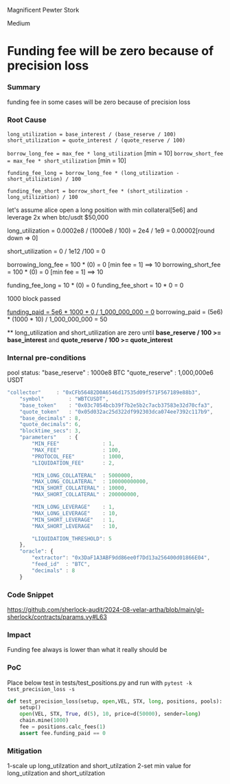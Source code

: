 Magnificent Pewter Stork

Medium

# Funding fee will be zero because of precision loss

### Summary

funding fee in some cases will be zero because of precision loss

### Root Cause
`long_utilization = base_interest / (base_reserve / 100)`
`short_utilization = quote_interest / (quote_reserve / 100)`

`borrow_long_fee = max_fee * long_utilization` [min = 10]
`borrow_short_fee = max_fee * short_utilization` [min = 10]

`funding_fee_long = borrow_long_fee * (long_utilization - short_utilization) / 100`

`funding_fee_short = borrow_short_fee * (short_utilization - long_utilization) / 100`

let's assume alice open a long position with min collateral[5e6] and leverage 2x when btc/usdt $50,000

long_utilization = 0.0002e8 / (1000e8 / 100) = 2e4 / 1e9 = 0.00002[round down => 0]

short_utilization = 0 / 1e12 /100 = 0

borrowing_long_fee = 100 * (0) = 0 [min fee = 1] ==> 10
borrowing_short_fee = 100 * (0) = 0 [min fee = 1] ==> 10

funding_fee_long = 10 * (0) = 0
funding_fee_short = 10 * 0 = 0

1000 block passed

<ins>funding_paid = 5e6 * 1000 * 0 / 1_000_000_000 = 0</ins>
borrowing_paid = (5e6) * (1000 * 10) / 1_000_000_000 = 50


** long_utilization and short_utilization are zero until **base_reserve / 100 >= base_interest** and **quote_reserve / 100 >= quote_interest**


### Internal pre-conditions
pool status:
    "base_reserve" : 1000e8 BTC
    "quote_reserve" : 1,000,000e6 USDT
```typescript
"collector"     : "0xCFb56482D0A6546d17535d09f571F567189e88b3",
    "symbol"        : "WBTCUSDT",
    "base_token"    : "0x03c7054bcb39f7b2e5b2c7acb37583e32d70cfa3",
    "quote_token"   : "0x05d032ac25d322df992303dca074ee7392c117b9",
    "base_decimals" : 8,
    "quote_decimals": 6,
    "blocktime_secs": 3,
    "parameters"    : {
        "MIN_FEE"              : 1,
        "MAX_FEE"              : 100,
        "PROTOCOL_FEE"         : 1000,
        "LIQUIDATION_FEE"      : 2,

        "MIN_LONG_COLLATERAL"  : 5000000,
        "MAX_LONG_COLLATERAL"  : 100000000000,
        "MIN_SHORT_COLLATERAL" : 10000,
        "MAX_SHORT_COLLATERAL" : 200000000,

        "MIN_LONG_LEVERAGE"    : 1,
        "MAX_LONG_LEVERAGE"    : 10,
        "MIN_SHORT_LEVERAGE"   : 1,
        "MAX_SHORT_LEVERAGE"   : 10,

        "LIQUIDATION_THRESHOLD": 5
    },
    "oracle": {
        "extractor": "0x3DaF1A3ABF9dd86ee0f7Dd13a256400d01866E04",
        "feed_id"  : "BTC",
        "decimals" : 8
    }
```


### Code Snippet

https://github.com/sherlock-audit/2024-08-velar-artha/blob/main/gl-sherlock/contracts/params.vy#L63



### Impact

Funding fee always is lower than what it really should be

### PoC

Place below test in tests/test_positions.py and run with `pytest -k test_precision_loss -s`
```python
def test_precision_loss(setup, open,VEL, STX, long, positions, pools):
    setup()
    open(VEL, STX, True, d(5), 10, price=d(50000), sender=long)
    chain.mine(1000)
    fee = positions.calc_fees(1)
    assert fee.funding_paid == 0
```

### Mitigation

1-scale up long_utilzation and short_utilzation
2-set min value for long_utilzation and short_utilzation